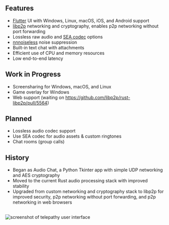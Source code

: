 ## Features

- [Flutter](https://flutter.dev/) UI with Windows, Linux, macOS, iOS, and Android support
- [libp2p](https://libp2p.io/) networking and cryptography, enables p2p networking without port forwarding
- Lossless raw audio and [SEA codec](https://github.com/Daninet/sea-codec) options
- [nnnoiseless](https://github.com/jneem/nnnoiseless) noise suppression
- Built-in text chat with attachments
- Efficient use of CPU and memory resources
- Low end-to-end latency

## Work in Progress

- Screensharing for Windows, macOS, and Linux
- Game overlay for Windows
- Web support (waiting on https://github.com/libp2p/rust-libp2p/pull/5564)

## Planned

- Lossless audio codec support
- Use SEA codec for audio assets & custom ringtones
- Chat rooms (group calls)

## History

- Began as Audio Chat, a Python Tkinter app with simple UDP networking and AES cryptography
- Moved to the current Rust audio processing stack with improved stability
- Upgraded from custom networking and cryptography stack to libp2p for improved security, p2p networking without port forwarding, and p2p networking in web browsers

##
![screenshot of telepathy user interface](https://chanchan.dev/static/images/telepathy.png)
